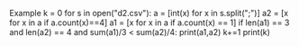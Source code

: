 Example
k = 0
for s in open("d2.csv"):
    a = [int(x) for x in s.split(";")]
    a2 = [x for x in a if a.count(x)==4]
    a1 = [x for x in a if a.count(x) == 1]
    if len(a1) == 3 and len(a2) == 4 and  sum(a1)/3 < sum(a2)/4:
        print(a1,a2)
        k+=1
print(k)